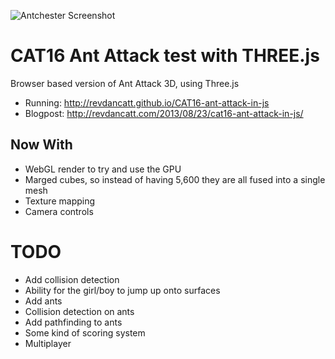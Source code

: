 ![Antchester Screenshot](http://cattopus23.com/img/panel-CAT16.png)

CAT16 Ant Attack test with THREE.js
===================================

Browser based version of Ant Attack 3D, using Three.js

+ Running: http://revdancatt.github.io/CAT16-ant-attack-in-js
+ Blogpost: http://revdancatt.com/2013/08/23/cat16-ant-attack-in-js/

Now With
--------

+   WebGL render to try and use the GPU
+   Marged cubes, so instead of having 5,600 they are all fused into a single mesh
+   Texture mapping
+   Camera controls

TODO
====

+   Add collision detection
+   Ability for the girl/boy to jump up onto surfaces
+   Add ants
+   Collision detection on ants
+   Add pathfinding to ants
+   Some kind of scoring system
+   Multiplayer
